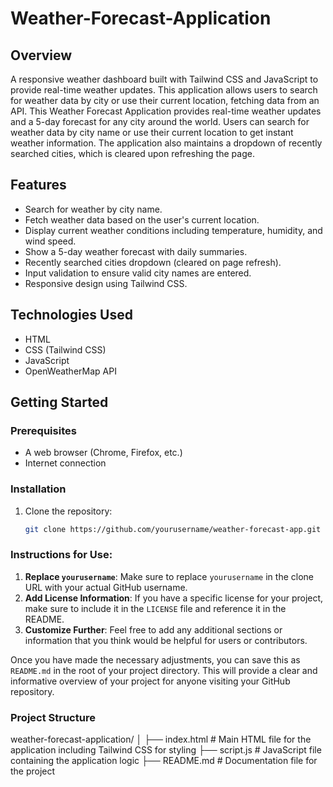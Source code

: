 # Weather-Forecast-Application

## Overview
A responsive weather dashboard built with Tailwind CSS and JavaScript to provide real-time weather updates. This application allows users to search for weather data by city or use their current location, fetching data from an API. 
This Weather Forecast Application provides real-time weather updates and a 5-day forecast for any city around the world. Users can search for weather data by city name or use their current location to get instant weather information. The application also maintains a dropdown of recently searched cities, which is cleared upon refreshing the page.

## Features
- Search for weather by city name.
- Fetch weather data based on the user's current location.
- Display current weather conditions including temperature, humidity, and wind speed.
- Show a 5-day weather forecast with daily summaries.
- Recently searched cities dropdown (cleared on page refresh).
- Input validation to ensure valid city names are entered.
- Responsive design using Tailwind CSS.

## Technologies Used
- HTML
- CSS (Tailwind CSS)
- JavaScript
- OpenWeatherMap API

## Getting Started

### Prerequisites
- A web browser (Chrome, Firefox, etc.)
- Internet connection

### Installation
1. Clone the repository:
   ```bash
   git clone https://github.com/yourusername/weather-forecast-app.git

   
### Instructions for Use:
1. **Replace `yourusername`**: Make sure to replace `yourusername` in the clone URL with your actual GitHub username.
2. **Add License Information**: If you have a specific license for your project, make sure to include it in the `LICENSE` file and reference it in the README.
3. **Customize Further**: Feel free to add any additional sections or information that you think would be helpful for users or contributors.

Once you have made the necessary adjustments, you can save this as `README.md` in the root of your project directory. This will provide a clear and informative overview of your project for anyone visiting your GitHub repository.

### Project Structure 
weather-forecast-application/
│
├── index.html                # Main HTML file for the application including Tailwind CSS for styling
├── script.js                 # JavaScript file containing the application logic
├── README.md                 # Documentation file for the project
